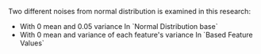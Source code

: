 Two different noises from normal distribution is examined in this research:
<ul>
<li> With 0 mean and 0.05 variance In `Normal Distribution base` </li>
<li> With 0 mean and variance of each feature's variance In `Based Feature Values` </li>
</ul>
